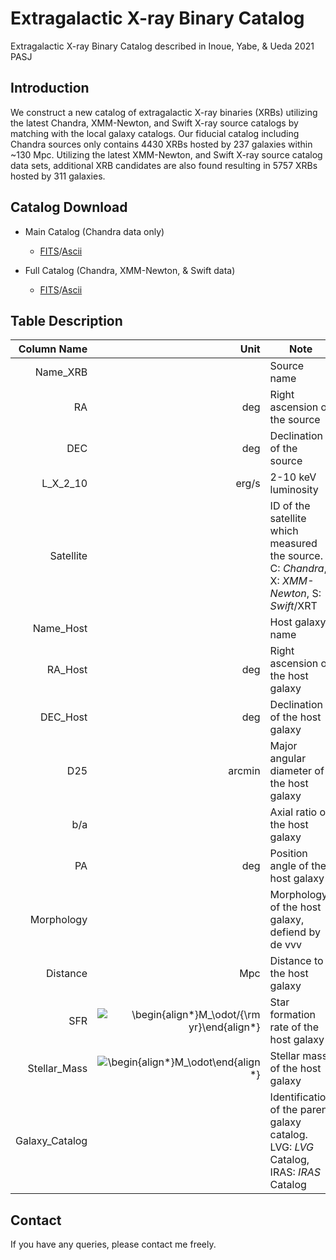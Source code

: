 # Extragalactic X-ray Binary Catalog
Extragalactic X-ray Binary Catalog described in Inoue, Yabe, &amp; Ueda 2021 PASJ

## Introduction
We construct a new catalog of extragalactic X-ray binaries (XRBs) utilizing the latest Chandra, XMM-Newton, and Swift X-ray source catalogs by matching with the local galaxy catalogs. Our fiducial catalog including Chandra sources only contains 4430 XRBs hosted by 237 galaxies within ~130 Mpc. Utilizing the latest XMM-Newton, and Swift X-ray source catalog data sets, additional XRB candidates are also found resulting in 5757 XRBs hosted by 311 galaxies.

## Catalog Download

- Main Catalog (Chandra data only)
  - [FITS](./ExB_Catalog_CSC2_compact.fits)/[Ascii](./ExB_Catalog_CSC2_compact.dat)
  
- Full Catalog (Chandra, XMM-Newton, & Swift data)
  - [FITS](./ExB_Catalog_CXS_compact.fits)/[Ascii](./ExB_Catalog_CXS_compact.dat)
## Table Description
  Column Name| Unit|Note|
------------------:|  -----:  |---|
Name_XRB||Source name|
RA|deg|Right ascension of the source|
DEC|deg|Declination of the source|
L_X_2_10|erg/s|2-10 keV luminosity|
Satellite||ID of the satellite which measured the source. C: _Chandra_, X: _XMM-Newton_, S: _Swift_/XRT|
Name_Host||Host galaxy name|
RA_Host|deg|Right ascension of the host galaxy|
DEC_Host|deg|Declination of the host galaxy|
D25|arcmin|Major angular diameter of the host galaxy|
b/a||Axial ratio of the host galaxy|
PA|deg|Position angle of the host galaxy|
Morphology||Morphology of the host galaxy, defiend by de vvv|
Distance|Mpc|Distance to the host galaxy|
SFR|<img src="https://render.githubusercontent.com/render/math?math=%5Cdisplaystyle+%5Cbegin%7Balign%2A%7D%0AM_%5Codot%2F%7B%5Crm+yr%7D%0A%5Cend%7Balign%2A%7D%0A" alt="\begin{align*}M_\odot/{\rm yr}\end{align*}">|Star formation rate of the host galaxy|
Stellar_Mass|![\begin{align*}M_\odot\end{align*}](https://render.githubusercontent.com/render/math?math=%5Cdisplaystyle+%5Cbegin%7Balign%2A%7D%0AM_%5Codot%0A%5Cend%7Balign%2A%7D%0A)|Stellar mass of the host galaxy|
Galaxy_Catalog||Identification of the parent galaxy catalog. LVG: _LVG_ Catalog, IRAS: _IRAS_ Catalog|

 
## Contact
If you have any queries, please contact me freely.

